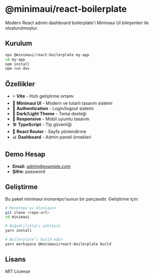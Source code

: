 # @minimaui/react-boilerplate

Modern React admin dashboard boilerplate'i Minimaui UI bileşenleri ile oluşturulmuştur.

## Kurulum

```bash
npx @minimaui/react-boilerplate my-app
cd my-app
npm install
npm run dev
```

## Özellikler

- ⚡ **Vite** - Hızlı geliştirme ortamı
- 🎨 **Minimaui UI** - Modern ve tutarlı tasarım sistemi
- 🔐 **Authentication** - Login/logout sistemi
- 🌙 **Dark/Light Theme** - Tema desteği
- 📱 **Responsive** - Mobil uyumlu tasarım
- 🛠 **TypeScript** - Tip güvenliği
- 🎯 **React Router** - Sayfa yönlendirme
- 📊 **Dashboard** - Admin paneli örnekleri

## Demo Hesap

- **Email:** admin@example.com
- **Şifre:** password

## Geliştirme

Bu paket minimaui monorepo'sunun bir parçasıdır. Geliştirme için:

```bash
# Monorepo'yu klonlayın
git clone <repo-url>
cd minimaui

# Bağımlılıkları yükleyin
yarn install

# Boilerplate'i build edin
yarn workspace @minimaui/react-boilerplate build
```

## Lisans

MIT License
